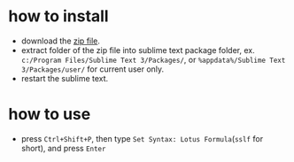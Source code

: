 
# how to install

* download the [zip file](https://github.com/InfernoPC/sublime-text-lotusformula/archive/master.zip).
* extract folder of the zip file into sublime text package folder, ex. `c:/Program Files/Sublime Text 3/Packages/`, or `%appdata%/Sublime Text 3/Packages/user/` for current user only.
* restart the sublime text.

# how to use

* press `Ctrl+Shift+P`, then type `Set Syntax: Lotus Formula`(`sslf` for short), and press `Enter`
